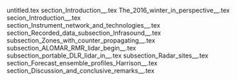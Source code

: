 untitled.tex
section_Introduction__.tex
The_2016_winter_in_perspective__.tex
secion_Introduction__.tex
section_Instrument_network_and_technologies__.tex
section_Recorded_data_subsection_Infrasound__.tex
subsection_Zones_with_counter_propagating__.tex
subsection_ALOMAR_RMR_lidar_begin__.tex
subsection_portable_DLR_lidar_in__.tex
subsection_Radar_sites__.tex
section_Forecast_ensemble_profiles_Harrison__.tex
section_Discussion_and_conclusive_remarks__.tex
